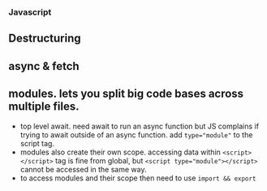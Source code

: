 ### Javascript

## Destructuring

## async & fetch

## modules. lets you split big code bases across multiple files.

- top level await. need await to run an async function but JS complains if trying to await outside of an async function. add `type="module"` to the script tag.
- modules also create their own scope. accessing data within `<script></script>` tag is fine from global, but `<script type="module"></script>` cannot be accessed in the same way.
- to access modules and their scope then need to use `import && export`
